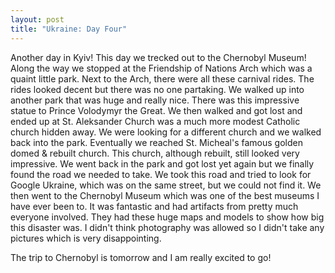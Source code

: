 ```yaml
---
layout: post
title: "Ukraine: Day Four"
---
```


Another day in Kyiv! This day we trecked out to the Chernobyl Museum! Along the way we stopped
at the Friendship of Nations Arch which was a quaint little park. Next to the Arch, there were all
these carnival rides. The rides looked decent but there was no one partaking. We walked up into
another park that was huge and really nice. There was this impressive statue to Prince Volodymyr the
Great. We then walked and got lost and ended up at St. Aleksander Church was a much more
modest Catholic church hidden away. We were looking for a different church and we walked back
into the park. Eventually we reached St. Micheal's famous golden domed & rebuilt church. This
church, although rebuilt, still looked very impressive. We went back in the park and got lost yet
again but we finally found the road we needed to take. We took this road and tried to look for
Google Ukraine, which was on the same street, but we could not find it. We then went to the
Chernobyl Museum which was one of the best museums I have ever been to. It was fantastic and
had artifacts from pretty much everyone involved. They had these huge maps and models to show
how big this disaster was. I didn't think photography was allowed so I didn't take any pictures which
is very disappointing.

The trip to Chernobyl is tomorrow and I am really excited to go!
